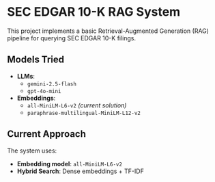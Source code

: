 # SEC EDGAR 10-K RAG System

This project implements a basic Retrieval-Augmented Generation (RAG) pipeline for querying SEC EDGAR 10-K filings.

## Models Tried
- **LLMs**: 
  - `gemini-2.5-flash`
  - `gpt-4o-mini`
- **Embeddings**:
  - `all-MiniLM-L6-v2` *(current solution)*
  - `paraphrase-multilingual-MiniLM-L12-v2`

## Current Approach
The system uses:
- **Embedding model**: `all-MiniLM-L6-v2`
- **Hybrid Search**: Dense embeddings + TF-IDF
